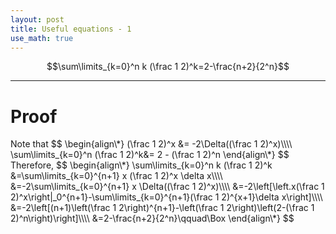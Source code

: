 ```yaml
---
layout: post
title: Useful equations - 1
use_math: true
---
```

$$\sum\limits_{k=0}^n k (\frac 1 2)^k=2-\frac{n+2}{2^n}$$
<hr/>
<h1>Proof</h1>
Note that
$$
\begin{align\*}
(\frac 1 2)^x &= -2\Delta((\frac 1 2)^x)\\\\
\sum\limits_{k=0}^n (\frac 1 2)^k&= 2 - (\frac 1 2)^n
\end{align\*}
$$
Therefore,
$$
\begin{align\*}
\sum\limits_{k=0}^n k (\frac 1 2)^k 
&=\sum\limits_{k=0}^{n+1} x (\frac 1 2)^x \delta x\\\\
&=-2\sum\limits_{k=0}^{n+1} x \Delta((\frac 1 2)^x)\\\\
&=-2\left[\left.x(\frac 1 2)^x\right|_0^{n+1}-\sum\limits_{k=0}^{n+1}(\frac 1 2)^{x+1}\delta x\right]\\\\
&=-2\left[(n+1)\left(\frac 1 2\right)^{n+1}-\left(\frac 1 2\right)\left(2-(\frac 1 2)^n\right)\right]\\\\
&=2-\frac{n+2}{2^n}\qquad\Box
\end{align\*}
$$
